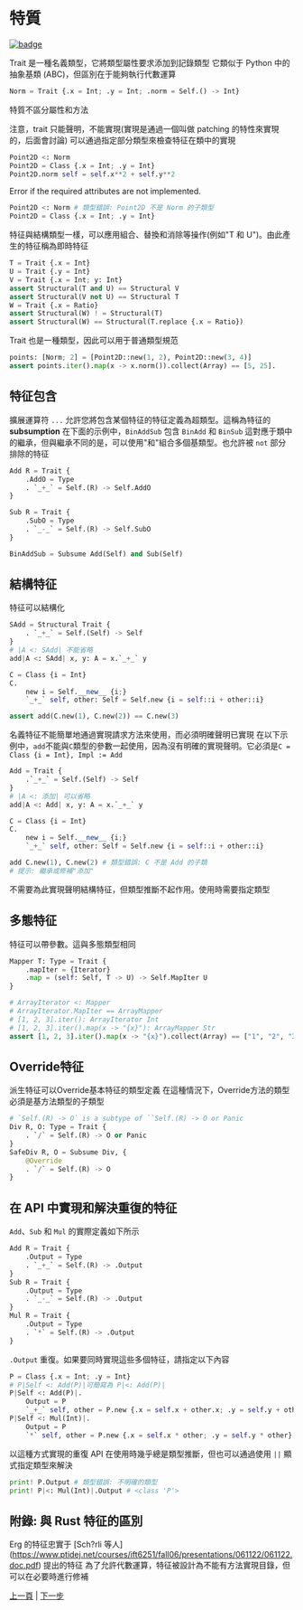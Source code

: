 # 特質

[![badge](https://img.shields.io/endpoint.svg?url=https%3A%2F%2Fgezf7g7pd5.execute-api.ap-northeast-1.amazonaws.com%2Fdefault%2Fsource_up_to_date%3Fowner%3Derg-lang%26repos%3Derg%26ref%3Dmain%26path%3Ddoc/EN/syntax/type/03_trait.md%26commit_hash%3D14657486719a134f494e107774ac8f9d5a63f083)](https://gezf7g7pd5.execute-api.ap-northeast-1.amazonaws.com/default/source_up_to_date?owner=erg-lang&repos=erg&ref=main&path=doc/EN/syntax/type/03_trait.md&commit_hash=14657486719a134f494e107774ac8f9d5a63f083)

Trait 是一種名義類型，它將類型屬性要求添加到記錄類型
它類似于 Python 中的抽象基類 (ABC)，但區別在于能夠執行代數運算

```python
Norm = Trait {.x = Int; .y = Int; .norm = Self.() -> Int}
```

特質不區分屬性和方法

注意，trait 只能聲明，不能實現(實現是通過一個叫做 patching 的特性來實現的，后面會討論)
可以通過指定部分類型來檢查特征在類中的實現

```python
Point2D <: Norm
Point2D = Class {.x = Int; .y = Int}
Point2D.norm self = self.x**2 + self.y**2
```

Error if the required attributes are not implemented.

```python
Point2D <: Norm # 類型錯誤: Point2D 不是 Norm 的子類型
Point2D = Class {.x = Int; .y = Int}
```

特征與結構類型一樣，可以應用組合、替換和消除等操作(例如"T 和 U")。由此產生的特征稱為即時特征

```python
T = Trait {.x = Int}
U = Trait {.y = Int}
V = Trait {.x = Int; y: Int}
assert Structural(T and U) == Structural V
assert Structural(V not U) == Structural T
W = Trait {.x = Ratio}
assert Structural(W) ! = Structural(T)
assert Structural(W) == Structural(T.replace {.x = Ratio})
```

Trait 也是一種類型，因此可以用于普通類型規范

```python
points: [Norm; 2] = [Point2D::new(1, 2), Point2D::new(3, 4)]
assert points.iter().map(x -> x.norm()).collect(Array) == [5, 25].
```

## 特征包含

擴展運算符 `...` 允許您將包含某個特征的特征定義為超類型。這稱為特征的 __subsumption__
在下面的示例中，`BinAddSub` 包含 `BinAdd` 和 `BinSub`
這對應于類中的繼承，但與繼承不同的是，可以使用"和"組合多個基類型。也允許被 `not` 部分排除的特征

```python
Add R = Trait {
    .AddO = Type
    . `_+_` = Self.(R) -> Self.AddO
}

Sub R = Trait {
    .SubO = Type
    . `_-_` = Self.(R) -> Self.SubO
}

BinAddSub = Subsume Add(Self) and Sub(Self)
```

## 結構特征

特征可以結構化

```python
SAdd = Structural Trait {
    . `_+_` = Self.(Self) -> Self
}
# |A <: SAdd| 不能省略
add|A <: SAdd| x, y: A = x.`_+_` y

C = Class {i = Int}
C.
    new i = Self.__new__ {i;}
    `_+_` self, other: Self = Self.new {i = self::i + other::i}

assert add(C.new(1), C.new(2)) == C.new(3)
```

名義特征不能簡單地通過實現請求方法來使用，而必須明確聲明已實現
在以下示例中，`add`不能與`C`類型的參數一起使用，因為沒有明確的實現聲明。它必須是`C = Class {i = Int}, Impl := Add`

```python
Add = Trait {
    .`_+_` = Self.(Self) -> Self
}
# |A <: 添加| 可以省略
add|A <: Add| x, y: A = x.`_+_` y

C = Class {i = Int}
C.
    new i = Self.__new__ {i;}
    `_+_` self, other: Self = Self.new {i = self::i + other::i}

add C.new(1), C.new(2) # 類型錯誤: C 不是 Add 的子類
# 提示: 繼承或修補"添加"
```

不需要為此實現聲明結構特征，但類型推斷不起作用。使用時需要指定類型

## 多態特征

特征可以帶參數。這與多態類型相同

```python
Mapper T: Type = Trait {
    .mapIter = {Iterator}
    .map = (self: Self, T -> U) -> Self.MapIter U
}

# ArrayIterator <: Mapper
# ArrayIterator.MapIter == ArrayMapper
# [1, 2, 3].iter(): ArrayIterator Int
# [1, 2, 3].iter().map(x -> "{x}"): ArrayMapper Str
assert [1, 2, 3].iter().map(x -> "{x}").collect(Array) == ["1", "2", "3"].
```

## Override特征

派生特征可以Override基本特征的類型定義
在這種情況下，Override方法的類型必須是基方法類型的子類型

```python
# `Self.(R) -> O` is a subtype of ``Self.(R) -> O or Panic
Div R, O: Type = Trait {
    . `/` = Self.(R) -> O or Panic
}
SafeDiv R, O = Subsume Div, {
    @Override
    . `/` = Self.(R) -> O
}
```

## 在 API 中實現和解決重復的特征

`Add`、`Sub` 和 `Mul` 的實際定義如下所示

```python
Add R = Trait {
    .Output = Type
    . `_+_` = Self.(R) -> .Output
}
Sub R = Trait {
    .Output = Type
    . `_-_` = Self.(R) -> .Output
}
Mul R = Trait {
    .Output = Type
    . `*` = Self.(R) -> .Output
}
```

`.Output` 重復。如果要同時實現這些多個特征，請指定以下內容

```python
P = Class {.x = Int; .y = Int}
# P|Self <: Add(P)|可簡寫為 P|<: Add(P)|
P|Self <: Add(P)|.
    Output = P
    `_+_` self, other = P.new {.x = self.x + other.x; .y = self.y + other.y}
P|Self <: Mul(Int)|.
    Output = P
    `*` self, other = P.new {.x = self.x * other; .y = self.y * other}
```

以這種方式實現的重復 API 在使用時幾乎總是類型推斷，但也可以通過使用 `||` 顯式指定類型來解決

```python
print! P.Output # 類型錯誤: 不明確的類型
print! P|<: Mul(Int)|.Output # <class 'P'>
```

## 附錄: 與 Rust 特征的區別

Erg 的特征忠實于 [Sch?rli 等人] (https://www.ptidej.net/courses/ift6251/fall06/presentations/061122/061122.doc.pdf) 提出的特征
為了允許代數運算，特征被設計為不能有方法實現目錄，但可以在必要時進行修補

<p 對齊='中心'>
     <a href='./02_basic.md'>上一頁</a> | <a href='./04_class.md'>下一步</a>
</p>
